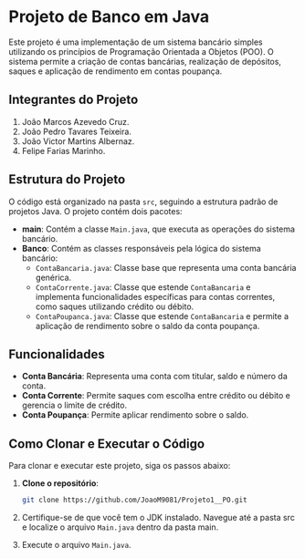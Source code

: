 # Projeto de Banco em Java

Este projeto é uma implementação de um sistema bancário simples utilizando os princípios de Programação Orientada a Objetos (POO). O sistema permite a criação de contas bancárias, realização de depósitos, saques e aplicação de rendimento em contas poupança.

## Integrantes do Projeto

1. João Marcos Azevedo Cruz.
2. João Pedro Tavares Teixeira.
3. João Victor Martins Albernaz.
4. Felipe Farias Marinho.

## Estrutura do Projeto

O código está organizado na pasta `src`, seguindo a estrutura padrão de projetos Java. O projeto contém dois pacotes:

- **main**: Contém a classe `Main.java`, que executa as operações do sistema bancário.
- **Banco**: Contém as classes responsáveis pela lógica do sistema bancário:
  - `ContaBancaria.java`: Classe base que representa uma conta bancária genérica.
  - `ContaCorrente.java`: Classe que estende `ContaBancaria` e implementa funcionalidades específicas para contas correntes, como saques utilizando crédito ou débito.
  - `ContaPoupanca.java`: Classe que estende `ContaBancaria` e permite a aplicação de rendimento sobre o saldo da conta poupança.

## Funcionalidades

- **Conta Bancária**: Representa uma conta com titular, saldo e número da conta.
- **Conta Corrente**: Permite saques com escolha entre crédito ou débito e gerencia o limite de crédito.
- **Conta Poupança**: Permite aplicar rendimento sobre o saldo.

## Como Clonar e Executar o Código

Para clonar e executar este projeto, siga os passos abaixo:

1. **Clone o repositório**:
   ```bash
   git clone https://github.com/JoaoM9081/Projeto1__PO.git

2. Certifique-se de que você tem o JDK instalado. Navegue até a pasta src e localize o arquivo `Main.java` dentro da pasta main.

3. Execute o arquivo `Main.java`.
